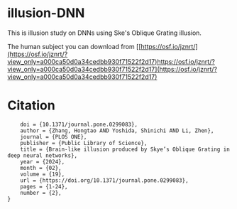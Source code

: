 # illusion-DNN

This is illusion study on DNNs using Ske's Oblique Grating illusion.

The human subject you can download from [[https://osf.io/jznrt/](https://osf.io/jznrt/?view_only=a000ca50d0a34cedbb930f71522f2d17)https://osf.io/jznrt/?view_only=a000ca50d0a34cedbb930f71522f2d17](https://osf.io/jznrt/?view_only=a000ca50d0a34cedbb930f71522f2d17)

# Citation
```@article{10.1371/journal.pone.0299083,
    doi = {10.1371/journal.pone.0299083},
    author = {Zhang, Hongtao AND Yoshida, Shinichi AND Li, Zhen},
    journal = {PLOS ONE},
    publisher = {Public Library of Science},
    title = {Brain-like illusion produced by Skye’s Oblique Grating in deep neural networks},
    year = {2024},
    month = {02},
    volume = {19},
    url = {https://doi.org/10.1371/journal.pone.0299083},
    pages = {1-24},
    number = {2},
}
